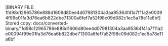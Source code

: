 [BINARY FILE: 1fd98c12965786e888d1606d80ee4d07981304a3aa95364f41a7f11a2e00094f99e01fa3d76ea6b822dbe71300a6fef7a52f98c09d082c1ec5a78e11a6bf]
Stored copy: docs/converted-binary/1fd98c12965786e888d1606d80ee4d07981304a3aa95364f41a7f11a2e00094f99e01fa3d76ea6b822dbe71300a6fef7a52f98c09d082c1ec5a78e11a6bf
